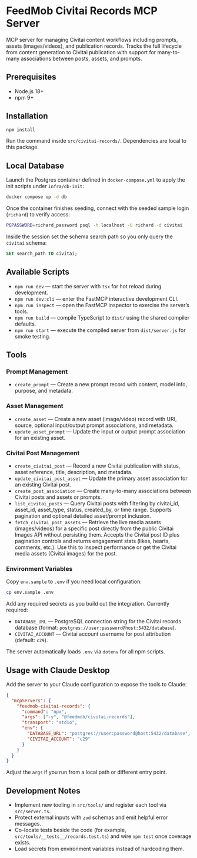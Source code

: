 # FeedMob Civitai Records MCP Server

MCP server for managing Civitai content workflows including prompts, assets (images/videos), and publication records. Tracks the full lifecycle from content generation to Civitai publication with support for many-to-many associations between posts, assets, and prompts.

## Prerequisites
- Node.js 18+
- npm 9+

## Installation
```bash
npm install
```
Run the command inside `src/civitai-records/`. Dependencies are local to this package.

## Local Database
Launch the Postgres container defined in `docker-compose.yml` to apply the init scripts under `infra/db-init`:
```bash
docker compose up -d db
```
Once the container finishes seeding, connect with the seeded sample login (`richard`) to verify access:
```bash
PGPASSWORD=richard_password psql -h localhost -U richard -d civitai
```
Inside the session set the schema search path so you only query the `civitai` schema:
```sql
SET search_path TO civitai;
```

## Available Scripts
- `npm run dev` — start the server with `tsx` for hot reload during development.
- `npm run dev:cli` — enter the FastMCP interactive development CLI.
- `npm run inspect` — open the FastMCP inspector to exercise the server’s tools.
- `npm run build` — compile TypeScript to `dist/` using the shared compiler defaults.
- `npm run start` — execute the compiled server from `dist/server.js` for smoke testing.

## Tools

### Prompt Management
- `create_prompt` — Create a new prompt record with content, model info, purpose, and metadata.

### Asset Management
- `create_asset` — Create a new asset (image/video) record with URI, source, optional input/output prompt associations, and metadata.
- `update_asset_prompt` — Update the input or output prompt association for an existing asset.

### Civitai Post Management
- `create_civitai_post` — Record a new Civitai publication with status, asset reference, title, description, and metadata.
- `update_civitai_post_asset` — Update the primary asset association for an existing Civitai post.
- `create_post_association` — Create many-to-many associations between Civitai posts and assets or prompts.
- `list_civitai_posts` — Query Civitai posts with filtering by civitai_id, asset_id, asset_type, status, created_by, or time range. Supports pagination and optional detailed asset/prompt inclusion.
- `fetch_civitai_post_assets` — Retrieve the live media assets (images/videos) for a specific post directly from the public Civitai Images API without persisting them. Accepts the Civitai post ID plus pagination controls and returns engagement stats (likes, hearts, comments, etc.). Use this to inspect performance or get the Civitai media assets (Civitai images) for the post.

### Environment Variables
Copy `env.sample` to `.env` if you need local configuration:
```bash
cp env.sample .env
```

Add any required secrets as you build out the integration. Currently required:
- `DATABASE_URL` — PostgreSQL connection string for the Civitai records database (format: `postgres://user:password@host:5432/database`).
- `CIVITAI_ACCOUNT` — Civitai account username for post attribution (default: `c29`).

The server automatically loads `.env` via `dotenv` for all npm scripts.

## Usage with Claude Desktop
Add the server to your Claude configuration to expose the tools to Claude:
```json
{
  "mcpServers": {
    "feedmob-civitai-records": {
      "command": "npx",
      "args": ["-y", "@feedmob/civitai-records"],
      "transport": "stdio",
      "env": {
        "DATABASE_URL": "postgres://user:password@host:5432/database",
        "CIVITAI_ACCOUNT": "c29"
      }
    }
  }
}
```
Adjust the `args` if you run from a local path or different entry point.

## Development Notes
- Implement new tooling in `src/tools/` and register each tool via `src/server.ts`.
- Protect external inputs with `zod` schemas and emit helpful error messages.
- Co-locate tests beside the code (for example, `src/tools/__tests__/records.test.ts`) and wire `npm test` once coverage exists.
- Load secrets from environment variables instead of hardcoding them.
